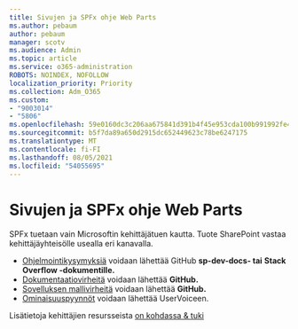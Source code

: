 ```yaml
---
title: Sivujen ja SPFx ohje Web Parts
ms.author: pebaum
author: pebaum
manager: scotv
ms.audience: Admin
ms.topic: article
ms.service: o365-administration
ROBOTS: NOINDEX, NOFOLLOW
localization_priority: Priority
ms.collection: Adm_O365
ms.custom:
- "9003014"
- "5806"
ms.openlocfilehash: 59e0160dc3c206aa675841d391b4f45e953cda100b991992fe4668d697c9e069
ms.sourcegitcommit: b5f7da89a650d2915dc652449623c78be6247175
ms.translationtype: MT
ms.contentlocale: fi-FI
ms.lasthandoff: 08/05/2021
ms.locfileid: "54055695"
---
```

# <a name="help-with-spfx-pages-and-web-parts"></a>Sivujen ja SPFx ohje Web Parts

SPFx tuetaan vain Microsoftin kehittäjätuen kautta. Tuote SharePoint vastaa kehittäjäyhteisölle usealla eri kanavalla.

- [Ohjelmointikysymyksiä](https://docs.microsoft.com/sharepoint/dev/support-feedback#programming-questions) voidaan lähettää GitHub **sp-dev-docs- tai** **Stack Overflow -dokumentille.**
- [Dokumentaatiovirheitä](https://docs.microsoft.com/sharepoint/dev/support-feedback#documentation-bugs) voidaan lähettää **GitHub.**
- [Sovelluksen mallivirheitä](https://docs.microsoft.com/sharepoint/dev/support-feedback#sample-application-bugs) voidaan lähettää **GitHub.**
- [Ominaisuuspyynnöt](https://docs.microsoft.com/sharepoint/dev/support-feedback#feature-requests)  voidaan lähettää UserVoiceen.

Lisätietoja kehittäjien resursseista  [on kohdassa & tuki](https://docs.microsoft.com/sharepoint/dev/support-feedback)